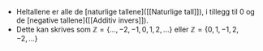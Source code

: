 - Heltallene er alle de [naturlige tallene]([[Naturlige tall]]), i tillegg til 0 og de [negative tallene]([[Additiv invers]]).
- Dette kan skrives som $ℤ=\{..., -2, -1, 0, 1, 2, ...\}$ eller $ℤ=\{0, 1, -1, 2, -2, ...\}$